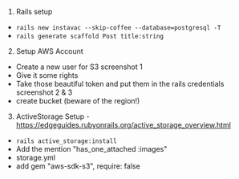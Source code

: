 1. Rails setup
- `rails new instavac --skip-coffee --database=postgresql -T`
- `rails generate scaffold Post title:string`

2. Setup AWS Account
- Create a new user for S3 screenshot 1
- Give it some rights
- Take those beautiful token and put them in the rails credentials  screenshot 2 & 3
- create bucket (beware of the region!)

3. ActiveStorage Setup - https://edgeguides.rubyonrails.org/active_storage_overview.html
- `rails active_storage:install`
- Add the mention "has_one_attached :images"
- storage.yml
- add gem "aws-sdk-s3", require: false
